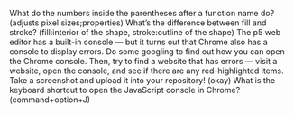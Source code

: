 What do the numbers inside the parentheses after a function name do? (adjusts pixel sizes;properties)
What’s the difference between fill and stroke? (fill:interior of the shape, stroke:outline of the shape)
The p5 web editor has a built-in console — but it turns out that Chrome also has a console to display errors. 
Do some googling to find out how you can open the Chrome console. Then, try to find a website that has errors — 
visit a website, open the console, and see if there are any red-highlighted items. 
Take a screenshot and upload it into your repository! (okay)
What is the keyboard shortcut to open the JavaScript console in Chrome? (command+option+J)
